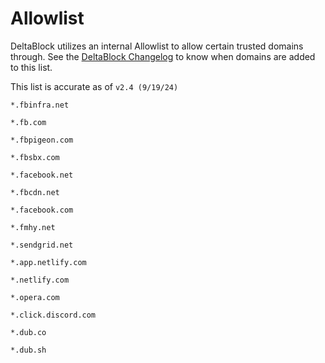 # Allowlist
DeltaBlock utilizes an internal Allowlist to allow certain trusted domains through. See the [DeltaBlock Changelog](https://github.com/gabefletch/DeltaBlock#changes) to know when domains are added to this list. <br>

This list is accurate as of `v2.4 (9/19/24)`
```
*.fbinfra.net

*.fb.com

*.fbpigeon.com

*.fbsbx.com

*.facebook.net

*.fbcdn.net

*.facebook.com

*.fmhy.net

*.sendgrid.net

*.app.netlify.com

*.netlify.com

*.opera.com

*.click.discord.com

*.dub.co

*.dub.sh
```
